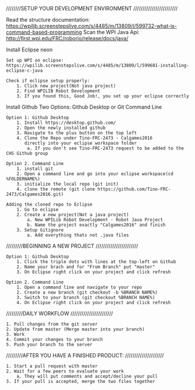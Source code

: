////////SETUP YOUR DEVELOPMENT ENVIRONMENT
////////////////////////

Read the structure documentation: https://wpilib.screenstepslive.com/s/4485/m/13809/l/599732-what-is-command-based-programming
Scan the WPI Java Api: http://first.wpi.edu/FRC/roborio/release/docs/java/

Install Eclipse neon

	Set up WPI on eclipse: https://wpilib.screenstepslive.com/s/4485/m/13809/l/599681-installing-eclipse-c-java
	
	Check if eclipse setup properly:
		1. Click new project(Not java project)
		2. Find WPILIB Robot Development
		3. If you found this, Good Job!, you set up your eclipse correctly

Install Github
	Two Options: Github Desktop or Git Command Line
	
	Option 1: Github Desktop
		1. Install https://desktop.github.com/
		2. Open the newly installed github
		3. Navigate to the plus button on the top left
		4. Clone the Repo under Tino-FRC-2473 - Calgames2016 
		   directly into your eclipse workspace folder
			a. If you don't see Tino-FRC-2473 request to be added to the CHS Github group

	Option 2. Command Line
		1. install git
		2. Open a command line and go into your eclipse workspace(cd %FOLDERNAME%)
		3. initialize the local repo (git init)
		4. clone the remote (git clone https://github.com/Tino-FRC-2473/Calgames2016.git)
		
	Adding the cloned repo to Eclipse
		1. Go to eclipse
		2. Create a new project(Not a java project)
			a. New WPILib Robot Development - Robot Java Project
			b. Name the project exactly "Calgames2016" and finish
		3. Setup Gitignore
			a. Add everything thats not .java files

/////////BEGINNING A NEW PROJECT
///////////////////////
	
	Option 1: Github Desktop
		1. Click the triple dots with lines at the top-left on Github
		2. Name your brach and for "From Branch" put "master"
		3. On Eclipse right click on your project and click refresh

	Option 2. Command Line
		1. Open a command line and navigate to your repo
		2. Create a new branch (git checkout -b %BRANCH NAME%)
		3. Switch to your branch (git checkout %BRANCH NAME%)
		4. On Eclipse right click on your project and click refresh
		

/////////DAILY WORKFLOW
///////////////////////
	
	1. Pull changes from the git server
	2. Update from master (Merge master into your branch)
	3. Work
	4. Commit your changes to your branch
	5. Push your branch to the server


/////////AFTER YOU HAVE A FINISHED PRODUCT:
/////////////////////

	1. Start a pull request with master
	2. Wait for a few peers to evaluate your work
		a. They will put comments and accept/decline your pull
	3. If your pull is accepted, merge the two files together
